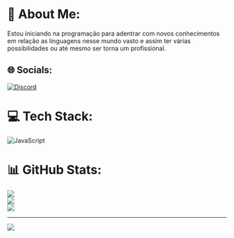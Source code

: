 # 💫 About Me:
Estou iniciando na programação para adentrar com novos conhecimentos em relação as linguagens nesse mundo vasto e assim ter várias possibilidades ou até mesmo ser torna um profissional. 


## 🌐 Socials:
[![Discord](https://img.shields.io/badge/Discord-%237289DA.svg?logo=discord&logoColor=white)](https://discord.gg/Mateus123#1555) 

# 💻 Tech Stack:
![JavaScript](https://img.shields.io/badge/javascript-%23323330.svg?style=for-the-badge&logo=javascript&logoColor=%23F7DF1E)
# 📊 GitHub Stats:
![](https://github-readme-stats.vercel.app/api?username=JoseMateusOliveira&theme=slateorange&hide_border=false&include_all_commits=true&count_private=false)<br/>
![](https://github-readme-streak-stats.herokuapp.com/?user=JoseMateusOliveira&theme=slateorange&hide_border=false)<br/>
![](https://github-readme-stats.vercel.app/api/top-langs/?username=JoseMateusOliveira&theme=slateorange&hide_border=false&include_all_commits=true&count_private=false&layout=compact)

---
[![](https://visitcount.itsvg.in/api?id=JoseMateusOliveira&icon=0&color=0)](https://visitcount.itsvg.in)

<!-- Proudly created with GPRM ( https://gprm.itsvg.in ) -->